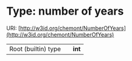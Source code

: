 
# Type: number of years




URI: [http://w3id.org/chemont/NumberOfYears](http://w3id.org/chemont/NumberOfYears)

|  |  |  |
| --- | --- | --- |
| Root (builtin) type | | **int** |
